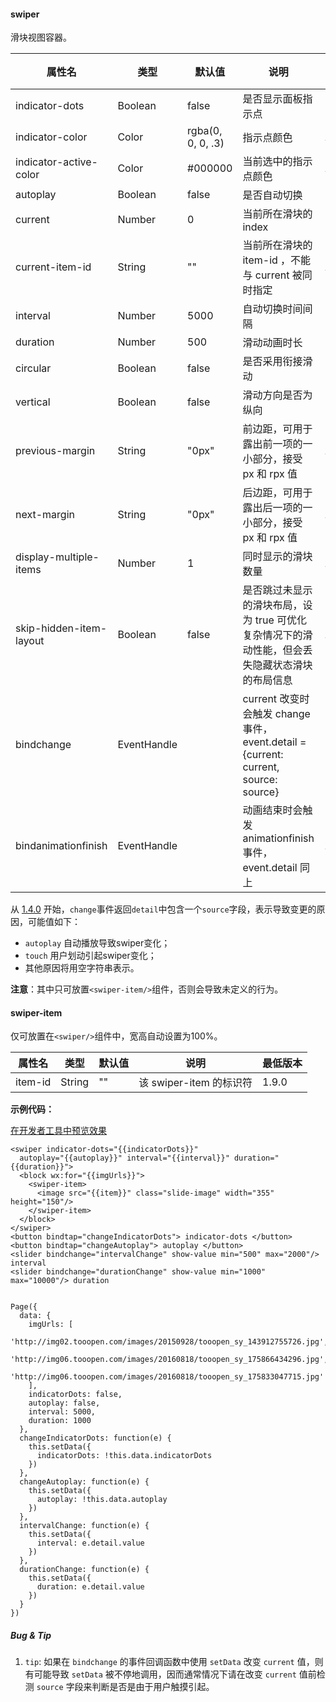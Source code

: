 <!-- https://developers.weixin.qq.com/miniprogram/dev/component/swiper.html -->

#### swiper

滑块视图容器。

  属性名                    |  类型          |  默认值              |  说明                                                                         | 最低版本 
----------------------------|----------------|----------------------|-------------------------------------------------------------------------------|----------
  indicator-dots            |  Boolean       |  false               |  是否显示面板指示点                                                           |          
  indicator-color           |  Color         |  rgba(0, 0, 0, .3)   |  指示点颜色                                                                   |  1.1.0   
  indicator-active-color    |  Color         |  #000000             |  当前选中的指示点颜色                                                         |  1.1.0   
  autoplay                  |  Boolean       |  false               |  是否自动切换                                                                 |          
  current                   |  Number        |  0                   |  当前所在滑块的 index                                                         |          
  current-item-id           |  String        |  ""                  |  当前所在滑块的 item-id ，不能与 current 被同时指定                           |  1.9.0   
  interval                  |  Number        |  5000                |  自动切换时间间隔                                                             |          
  duration                  |  Number        |  500                 |  滑动动画时长                                                                 |          
  circular                  |  Boolean       |  false               |  是否采用衔接滑动                                                             |          
  vertical                  |  Boolean       |  false               |  滑动方向是否为纵向                                                           |          
  previous-margin           |  String        |  "0px"               |  前边距，可用于露出前一项的一小部分，接受 px 和 rpx 值                        |  1.9.0   
  next-margin               |  String        |  "0px"               |  后边距，可用于露出后一项的一小部分，接受 px 和 rpx 值                        |  1.9.0   
  display-multiple-items    |  Number        |  1                   |  同时显示的滑块数量                                                           |  1.9.0   
  skip-hidden-item-layout   |  Boolean       |  false               |是否跳过未显示的滑块布局，设为 true 可优化复杂情况下的滑动性能，但会丢失隐藏状态滑块的布局信息|  1.9.0   
  bindchange                |  EventHandle   |                      |current 改变时会触发 change 事件，event.detail = {current: current, source: source}|          
  bindanimationfinish       |  EventHandle   |                      |  动画结束时会触发 animationfinish 事件，event.detail 同上                     |  1.9.0   

从 [1.4.0](https://developers.weixin.qq.com/miniprogram/dev/framework/compatibility.html "基础库 1.4.0 开始支持，低版本需做兼容处理。") 开始，`change`事件返回`detail`中包含一个`source`字段，表示导致变更的原因，可能值如下：

*   `autoplay` 自动播放导致swiper变化；
*   `touch` 用户划动引起swiper变化；
*   其他原因将用空字符串表示。

**注意**：其中只可放置`<swiper-item/>`组件，否则会导致未定义的行为。

#### swiper-item

仅可放置在`<swiper/>`组件中，宽高自动设置为100%。

  属性名    |  类型     | 默认值 |  说明                 | 最低版本 
------------|-----------|--------|-----------------------|----------
  item-id   |  String   |  ""    |该 swiper-item 的标识符|  1.9.0   

**示例代码：**

[在开发者工具中预览效果](wechatide://minicode/SeizywmX6gY0)

    <swiper indicator-dots="{{indicatorDots}}"
      autoplay="{{autoplay}}" interval="{{interval}}" duration="{{duration}}">
      <block wx:for="{{imgUrls}}">
        <swiper-item>
          <image src="{{item}}" class="slide-image" width="355" height="150"/>
        </swiper-item>
      </block>
    </swiper>
    <button bindtap="changeIndicatorDots"> indicator-dots </button>
    <button bindtap="changeAutoplay"> autoplay </button>
    <slider bindchange="intervalChange" show-value min="500" max="2000"/> interval
    <slider bindchange="durationChange" show-value min="1000" max="10000"/> duration
    

    Page({
      data: {
        imgUrls: [
          'http://img02.tooopen.com/images/20150928/tooopen_sy_143912755726.jpg',
          'http://img06.tooopen.com/images/20160818/tooopen_sy_175866434296.jpg',
          'http://img06.tooopen.com/images/20160818/tooopen_sy_175833047715.jpg'
        ],
        indicatorDots: false,
        autoplay: false,
        interval: 5000,
        duration: 1000
      },
      changeIndicatorDots: function(e) {
        this.setData({
          indicatorDots: !this.data.indicatorDots
        })
      },
      changeAutoplay: function(e) {
        this.setData({
          autoplay: !this.data.autoplay
        })
      },
      intervalChange: function(e) {
        this.setData({
          interval: e.detail.value
        })
      },
      durationChange: function(e) {
        this.setData({
          duration: e.detail.value
        })
      }
    })
    

##### Bug & Tip

1.  `tip`: 如果在 `bindchange` 的事件回调函数中使用 `setData` 改变 `current` 值，则有可能导致 `setData` 被不停地调用，因而通常情况下请在改变 `current` 值前检测 `source` 字段来判断是否是由于用户触摸引起。
